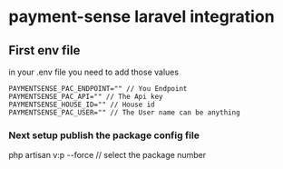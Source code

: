 # payment-sense laravel integration

## First env file

in your .env file you need to add those values

    PAYMENTSENSE_PAC_ENDPOINT="" // You Endpoint
    PAYMENTSENSE_PAC_API="" // The Api key
    PAYMENTSENSE_HOUSE_ID="" // House id
    PAYMENTSENSE_PAC_USER="" // The User name can be anything

### Next setup publish the package config file

php artisan v:p --force // select the package number

